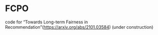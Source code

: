 # FCPO
code for “Towards Long-term Fairness in Recommendation”(https://arxiv.org/abs/2101.03584)
\(under construction\)
